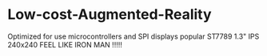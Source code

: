 # Low-cost-Augmented-Reality
Optimized for use microcontrollers and SPI displays popular ST7789 1.3" IPS 240x240 FEEL LIKE IRON MAN !!!!!
